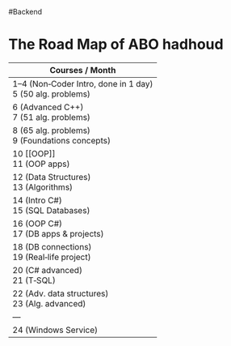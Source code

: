 #Backend 
# The Road Map of ABO hadhoud 


| Courses / Month                                              |
| ------------------------------------------------------------ |
| 1–4 (Non‑Coder Intro, done in 1 day)<br>5 (50 alg. problems) |
| 6 (Advanced C++)<br>7 (51 alg. problems)                     |
| 8 (65 alg. problems)<br>9 (Foundations concepts)             |
| 10 [[OOP]]<br>11 (OOP apps)                                  |
| 12 (Data Structures)<br>13 (Algorithms)                      |
| 14 (Intro C#)<br>15 (SQL Databases)                          |
| 16 (OOP C#)<br>17 (DB apps & projects)                       |
| 18 (DB connections)<br>19 (Real‑life project)                |
| 20 (C# advanced)<br>21 (T‑SQL)                               |
| 22 (Adv. data structures)<br>23 (Alg. advanced)              |
| —                                                            |
| 24 (Windows Service)                                         |
